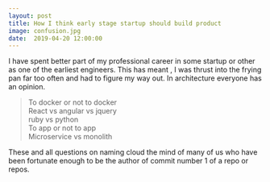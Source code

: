```yaml
---
layout: post
title: How I think early stage startup should build product
image: confusion.jpg
date:  2019-04-20 12:00:00
---
```

I have spent better part of my professional career in some startup or other as one of
the earliest engineers. This has meant , I was thrust into the frying pan far too often
and had to figure my way out. In architecture everyone has an opinion. 

> To docker or not to docker <br/>
> React vs angular vs jquery <br/>
> ruby vs python <br/>
> To app or not to app <br/>
> Microservice vs monolith <br/>

These and all questions on naming cloud the mind of many of us who have been fortunate
enough to be the author of commit number 1 of a repo or repos. 
         